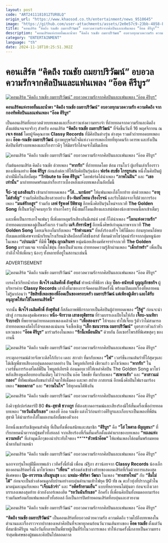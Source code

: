 ```yaml
---
layout: post
code: "ART2411181012TUR8LQ"
origin_url: "https://www.khaosod.co.th/entertainment/news_9510645"
image: "https://github.com/user-attachments/assets/2e0e57c9-23bb-4858-b014-83d1d0669e6e"
title: "คอนเสิร์ต “คิดถึง รณชัย ถมยาปริวัฒน์” อบอวลความรักจากศิลปินและแฟนเพลง “อ๊อด คีรีบูร”"
description: "คอนเสิร์ตแห่งรอยยิ้มและน้ำตา “คิดถึง รณชัย ถมยาปริวัฒน์” อบอวลทุกมวลความรัก ความคิดถึง จากกองทัพศิลปินและแฟนเพลง “อ๊อด คีรีบูร”"
category: "ENTERTAINMENT"
language: "th"
date: 2024-11-18T10:25:51.302Z
---
```


# คอนเสิร์ต “คิดถึง รณชัย ถมยาปริวัฒน์” อบอวลความรักจากศิลปินและแฟนเพลง “อ๊อด คีรีบูร”

[![คอนเสิร์ต “คิดถึง รณชัย ถมยาปริวัฒน์” อบอวลความรักจากศิลปินและแฟนเพลง “อ๊อด คีรีบูร”](https://www.khaosod.co.th/wpapp/uploads/2024/11/aodcereboon_181167-1.jpg "คอนเสิร์ต “คิดถึง รณชัย ถมยาปริวัฒน์” อบอวลความรักจากศิลปินและแฟนเพลง “อ๊อด คีรีบูร”")](https://www.khaosod.co.th/wpapp/uploads/2024/11/aodcereboon_181167-1.jpg)

**คอนเสิร์ตแห่งรอยยิ้มและน้ำตา “คิดถึง รณชัย ถมยาปริวัฒน์” อบอวลทุกมวลความรัก ความคิดถึง จากกองทัพศิลปินและแฟนเพลง “อ๊อด คีรีบูร”**

เป็นคอนเสิร์ตที่อบอวลด้วยบทเพลงและเรื่องราวแห่งความทรงจำ ที่ถ่ายทอดจากความรักและคิดถึง ตั้งแต่ต้นจนจบจริงๆ สำหรับ คอนเสิร์ต **“คิดถึง รณชัย ถมยาปริวัฒน์”** ที่จัดขึ้นวันที่ 16 พฤศจิกายน ณ **เจเจ ฮอลล์** โดยผู้จัดคุณภาพ **Classy Records** ที่มีศิลปินต่างรุ่น ต่างยุค รวมตัวถ่ายทอดบทเพลงของ **อ๊อด-รณชัย ถมยาปริวัฒน์** สุภาพบุรุษจิตใจดีแห่งวงการเพลงไทยที่ทุกคนรัก เคารพ และยังเป็นศิลปินที่สร้างบทเพลงและเรื่องราวดีๆ ให้มิตรรักได้จดจำไม่ลืมเลือน

![คอนเสิร์ต “คิดถึง รณชัย ถมยาปริวัฒน์” อบอวลความรักจากศิลปินและแฟนเพลง “อ๊อด คีรีบูร”](https://www.khaosod.co.th/wpapp/uploads/2024/11/aodcereboon_181167-9.jpg)

เริ่มต้นคอนเสิร์ต คิดถึง รณชัย ด้วยเพลง **“หากรัก”** ที่ถ่ายทอดโดย ต้อม เรนโบว์ ผู้เกริ่นเล่าเรื่องราวของเพื่อนอย่าง **อ๊อด คีรีบูร** ก่อนส่งต่อเวทีให้กับศิลปินรุ่นน้อง **ฟอร์ด สบชัย ไกรยูรเสน** หนึ่งในศิลปินผู้ฝากฝีมือในอัลบั้มชุด **“Tribute to อ๊อด คีรีบูน”** โดยฟอร์ดได้นำเพลง **“ภาพในฝัน”** และ **“เธอเท่านั้น”** มาถ่ายทอดพร้อมเล่าเรื่องราวเบื้องหลังแห่งบทเพลงในอัลบั้มนี้

**จิ๊ป-วสุ แสงสิงแก้ว** เข้ามาถ่ายทอดเพลง **“โอ้…นกน้อย”** ให้แฟนเพลงได้โยกย้าย ต่อด้วยเพลง **“อายุไม่สำคัญ”** ร่วมกับศิลปินเสียงสวยอย่าง **อิ๋ว-พิมพ์โพยม เรืองโรจน์** และรับไม้ต่อจากจิ๊ปด้วยการร้องเพลง **“มนต์รักอสูร”** ร่วมกับ **เอฟ รัฐพงศ์ ปิติชาญ** อีกหนึ่งศิลปินรุ่นใหม่จากเวที **The Golden Song** ที่เป็นขวัญใจคนทุกวัย ทำเอาใครๆ ที่นั่งชมก็โดนเสียงและเสน่ห์ของน้องชายคนนี้ตกเข้าเต็มๆ

และเพื่อเป็นการเอาใจแฟนๆ ที่เพิ่งตกหลุมรักเสียงอันมีเสน่ห์ เอฟ ก็ได้นำเพลง **“โลกแห่งความรัก”** ถ่ายทอดแบบเพลงคู่เป็นครั้งแรก ร่วมกับ **เมจิ ภัทรานิษฐ์** อีกหนึ่งศิษย์เก่าคุณภาพจากเวที **The Golden Song** โดยเมจิเองก็มากับเพลง **“รักต่างแดน”** ที่หลังร้องเสร็จ ไฟก็มืดลง ก่อนทุกคนได้พบกับเมดเลย์พิเศษจากนักเรียนโรงเรียนมิวสิคบ็อกส์โค้ชชิ่งเฮาส์ ที่ตามด้วยโชว์สุดน่ารักจากกลุ่มหนูน้อยในเพลง **“เปาะแปะ”** ที่มีพี่ **ไข่ตุ๋น ญาณรินทร** หนุ่มน้อยเสียงมหัศจรรย์จากเวที **The Golden Song** มาร่วมแจม จากนั้นไข่ตุ๋น ก็ขอเป็นตัวแทน ถ่ายทอดความรู้สึกผ่านเพลง **“เด็กกำพร้า”** เพื่อเป็นกำลังใจให้เพื่อนๆ น้องๆ ทั้งหลายที่อยู่ในสถานะเช่นนี้

ADVERTISEMENT

![คอนเสิร์ต “คิดถึง รณชัย ถมยาปริวัฒน์” อบอวลความรักจากศิลปินและแฟนเพลง “อ๊อด คีรีบูร”](https://www.khaosod.co.th/wpapp/uploads/2024/11/aodcereboon_181167-6.jpg)

เบรคโชว์เรียกน้ำย่อย **ดีเจโจ้ เฉลิมศักดิ์ อังศุพันธ์** ทำหน้าที่พิธีกร เชิญ **ป๊อก-ธนัทบดี บุญญภักชยกิจ** ผู้บริหารค่าย **Classy Records** เล่าถึงที่มาของการจัดคอนเสิร์ตครั้งนี้ พร้อมเปิดเผยเรื่องที่หลายคนไม่รู้มาก่อนว่า **“ลิขสิทธิ์เพลงของพี่อ๊อดเป็นของครอบครัว ถมยาปริวัฒน์ แต่เพียงผู้เดียว และได้รับอนุญาตให้มาใช้ในคอนเสิร์ตนี้”**

จากนั้น **ดีเจโจ้ เฉลิมศักดิ์ อังศุพันธ์** ก็สลัดภาพพิธีกรกลายเป็นศิลปินผู้ถ่ายทอดเพลง **“ไร้คู่”** ก่อนจะนำเข้าสู่ การแสดงสุดพิเศษของ **หนึ่ง-จักรวาล เสาธงยุติธรรม** ที่ร่วมบรรเลงเปียโนให้กับ **เจี๊ยบ-นนทิยา จิวบางป่า** ที่พยายามถ่ายทอดบทเพลงเคล้าน้ำตา **“เพื่อสองเรา”** ให้จบลง ทำให้เจี๊ยบ รู้ตัวว่าไม่สามารถถ่ายทอดเพลงถัดไปได้จบเพลงแน่นอน จึงเชื้อเชิญ **“เอิ๊ก ชมนวรรณ ถมยาปริวัฒน์”** บุตรสาวหัวแก้วหัวแหวนของ **“อ๊อด คีรีบูร”** มาร่วมร้องในเพลง **“รักนี้เหมือนฝัน”** ด้วยกัน ถือเซอร์ไพรส์ที่พิเศษสุดๆ ของงานนี้

![คอนเสิร์ต “คิดถึง รณชัย ถมยาปริวัฒน์” อบอวลความรักจากศิลปินและแฟนเพลง “อ๊อด คีรีบูร”](https://www.khaosod.co.th/wpapp/uploads/2024/11/aodcereboon_181167-8.jpg)

กระตุกอารมณ์ด้วยจังหวะดิสโก้กับวง เดอะ สกาล่า ที่มากับเพลง **“ไฟ”** เวอร์ชั่นงานเต้นรำที่โก้สุดๆและได้เชิญพี่ชายเสียงอบอุ่นตลอดกาลอย่าง ปั่น ไพบูลย์เกียรติ เขียวแก้ว มาโชว์เพลง **“หากรัก”** ในเวอร์ชั่นการร้องสไตล์พี่ปั่น ไพบูลย์เกียรติ ก่อนมอบเวทีให้เหล่าศิลปิน The Golden Song มาโชว์พลังเสียงหูเคลือบทองกันเต็มๆ ไม่ว่าจะเป็น แอ๊ค โชคชัย ที่มากับเพลง **“สะพานรัก**” และ **“ลาสาวแม่กลอง”** ที่ทัพแฟนคลับขนกำลังใจมาให้เต็มคอ และพา สปาย ภาสกรณ์ อีกหนึ่งศิลปินไฟแรงมาร้องเพลง **“ตลอดกาล”** และ **“ความในใจ”** ให้ทุกคนได้ฟังกัน

![คอนเสิร์ต “คิดถึง รณชัย ถมยาปริวัฒน์” อบอวลความรักจากศิลปินและแฟนเพลง “อ๊อด คีรีบูร”](https://www.khaosod.co.th/wpapp/uploads/2024/11/aodcereboon_181167-3.jpg)

ถึงคิวซุปเปอร์สตาร์ปี 80 **ต้น-สุชาติ ชวางกูร** ที่ต้องสะกดอารมณ์และเสียงร้องมิให้สั่นเครื่อเพื่อถ่ายทอดบทเพลง “**รอวันฉันรักเธอ”** เพลงที่ อ๊อด รณชัย แต่งไว้ก่อนทำวงคีรีบูรและเกือบจะเป็นเพลงที่พี่ต้น สุชาติ ได้นำมาร้องใส่ในผลงานอัลบั้มของตัวเอง

อีกหนึ่งแขกรับเชิญคนสำคัญ ที่เป็นทั้งเพื่อนสนิทและสมาชิก **“คีรีบูร”** คือ **“โอ๋ ไพศาล อัญญธนา”** ที่เรียกหยดน้ำตาจากผู้ชมทั่วทั้งฮอลล์ จากเสียงร้องที่เริ่มสั่นเครือตั้งแต่คำแรกของบทเพลง **“ทะเลแห่งความหลัง”** ที่เล่ามุมเล็กๆของน่าประทับใจของ **“****หัวหน้าอ๊อด”** ให้แฟนเพลงได้อมยิ้มพร้อมหยดน้ำตากันถ้วนหน้า

![คอนเสิร์ต “คิดถึง รณชัย ถมยาปริวัฒน์” อบอวลความรักจากศิลปินและแฟนเพลง “อ๊อด คีรีบูร”](https://www.khaosod.co.th/wpapp/uploads/2024/11/aodcereboon_181167-4.jpg)

นอกจากรุ่นใหญ่ฝีมือเทพแล้ว เวทีครั้งนี้ยังมี เพื่อน ณัฐิภา สาวน้อยจาก **Classy Records** น้องเล็กของคอนเสิร์ตครั้งนี้ มาโชว์เพลง **“เพื่อน”** พร้อมส่งเข้าช่วงท้ายของคอนเสิร์ตที่เริ่มด้วยการแสดงสุดพิเศษของ **ปุ้ม-อรวรรณ เย็นพูนสุข** และ **แหม่ม-พัชริดา วัฒนา** ในเพลง “**ทางสายใหม่”** กับ **“ลืมไม่ได้”** ก่อนจะเป็นช่วงส่งคนดูกลับบ้านอย่างอบอุ่นตำนานเท้าไฟยุค 90 ทัช ณ ตะกั่วทุ่งที่ปรากฏตัวในมาดนุ่มละมุนกับเพลง **“เจ็บแล้วจำ**” และ **“อดีตรักยามเย็น”** แบบที่หลายคนไม่คุ้นตา ก่อนจะถึงเวลาบรรเลงเพลงสุดท้าย ด้วยอังกอร์เพลงฮิต **“รอวันฉันรักเธอ”** อีกครั้ง ที่เพื่อนศิลปินทั้งหมดออกมาร้องร่วมกันพร้อมกับแฟนเพลงทั้วทั้งฮอลล์ ถือเป็นการปิดท้ายคอนเสิร์ตที่อบอุ่นและสวยงาม

![คอนเสิร์ต “คิดถึง รณชัย ถมยาปริวัฒน์” อบอวลความรักจากศิลปินและแฟนเพลง “อ๊อด คีรีบูร”](https://www.khaosod.co.th/wpapp/uploads/2024/11/aodcereboon_181167-7.jpg)

**“คิดถึง รณชัย ถมยาปริวัฒน์”** เป็นคอนเสิร์ตที่อบอวลด้วยความรัก ความคิดถึง รวมไปถึงบทเพลงในตำนานและเรื่องราวจากปากของเหล่าศิลปินที่จะพาทุกคนย้อนวันวานเส้นทางของ **อ๊อด รณชัย** ตั้งแต่วันที่สมาชิกคีรีบูน จนถึงวันที่กลายเป็นพี่ชายผู้เป็นที่รักในวงการเพลง ทำให้งานครั้งนี้กลายเป็นความทรงจำสุดพิเศษของผู้ชมและศิลปินไปตลอดกาล